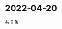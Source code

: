 # 2022-04-20

共 0 条

<!-- BEGIN WEIBO -->
<!-- 最后更新时间 Wed Apr 20 2022 14:20:54 GMT+0800 (China Standard Time) -->

<!-- END WEIBO -->
